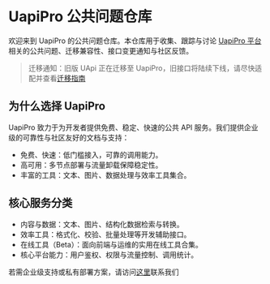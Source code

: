 # UapiPro 公共问题仓库

欢迎来到 UapiPro 的公共问题仓库。本仓库用于收集、跟踪与讨论 [UapiPro 平台](https://uapis.cn) 相关的公共问题、迁移兼容性、接口变更通知与社区反馈。

> 迁移通知：旧版 UApi 正在迁移至 UapiPro，旧接口将陆续下线，请尽快适配并查看[迁移指南](https://uapis.cn/docs/getting-started/migration-guide)

为什么选择 UapiPro
----------------

UapiPro 致力于为开发者提供免费、稳定、快速的公共 API 服务。我们提供企业级的可靠性与社区友好的文档与支持：

- 免费、快速：低门槛接入，可靠的调用能力。
- 高可用：多节点部署与流量卸载保障稳定性。
- 丰富的工具：文本、图片、数据处理与效率工具集合。

核心服务分类
----------------

- 内容与数据：文本、图片、结构化数据检索与转换。
- 效率工具：格式化、校验、批量处理等开发辅助接口。
- 在线工具（Beta）：面向前端与运维的实用在线工具合集。
- 核心平台能力：用户鉴权、权限与流量控制、调用统计。

若需企业级支持或私有部署方案，请访问[这里](https://uapis.cn)联系我们
